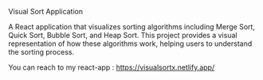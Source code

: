 Visual Sort Application

A React application that visualizes sorting algorithms including Merge Sort, Quick Sort, Bubble Sort, and Heap Sort. This project provides a visual representation of how these algorithms work, helping users to understand the sorting process.





You can reach to my react-app : https://visualsortx.netlify.app/
